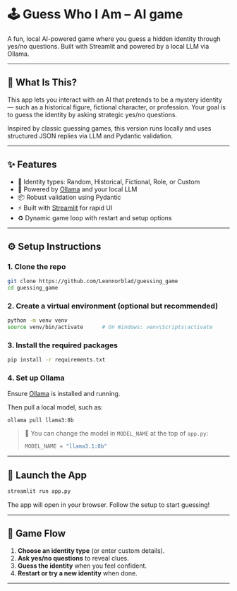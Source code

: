 # 🕹️ Guess Who I Am – AI game

A fun, local AI-powered game where you guess a hidden identity through yes/no questions. Built with Streamlit and powered by a local LLM via Ollama.

---

## 🧠 What Is This?

This app lets you interact with an AI that pretends to be a mystery identity — such as a historical figure, fictional character, or profession. Your goal is to guess the identity by asking strategic yes/no questions.

Inspired by classic guessing games, this version runs locally and uses structured JSON replies via LLM and Pydantic validation.

---

## ✨ Features

- 🔎 Identity types: Random, Historical, Fictional, Role, or Custom
- 🧠 Powered by [Ollama](https://ollama.com) and your local LLM
- 📦 Robust validation using Pydantic
- ⚡ Built with [Streamlit](https://streamlit.io) for rapid UI
- ♻️ Dynamic game loop with restart and setup options

---

## ⚙️ Setup Instructions

### 1. Clone the repo

```bash
git clone https://github.com/Leonnorblad/guessing_game
cd guessing_game
```

### 2. Create a virtual environment (optional but recommended)

```bash
python -m venv venv
source venv/bin/activate      # On Windows: venv\Scripts\activate
```

### 3. Install the required packages

```bash
pip install -r requirements.txt
```

### 4. Set up Ollama

Ensure [Ollama](https://ollama.com) is installed and running.

Then pull a local model, such as:

```bash
ollama pull llama3:8b
```

> 🔁 You can change the model in `MODEL_NAME` at the top of `app.py`:
> ```python
> MODEL_NAME = "llama3.1:8b"
> ```

---

## 🚀 Launch the App

```bash
streamlit run app.py
```

The app will open in your browser. Follow the setup to start guessing!

---

## 🧩 Game Flow

1. **Choose an identity type** (or enter custom details).
2. **Ask yes/no questions** to reveal clues.
3. **Guess the identity** when you feel confident.
4. **Restart or try a new identity** when done.

---
